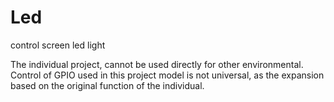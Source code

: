 Led
===

control screen led light


The individual project, cannot be used directly for other environmental.
Control of GPIO used in this project model is not universal, as the expansion based on the original function of the individual.


